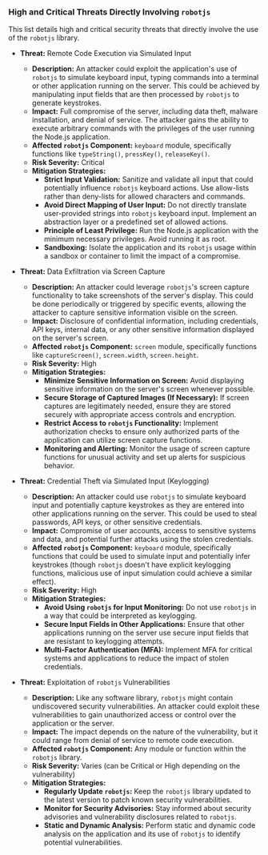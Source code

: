 ### High and Critical Threats Directly Involving `robotjs`

This list details high and critical security threats that directly involve the use of the `robotjs` library.

*   **Threat:** Remote Code Execution via Simulated Input
    *   **Description:** An attacker could exploit the application's use of `robotjs` to simulate keyboard input, typing commands into a terminal or other application running on the server. This could be achieved by manipulating input fields that are then processed by `robotjs` to generate keystrokes.
    *   **Impact:** Full compromise of the server, including data theft, malware installation, and denial of service. The attacker gains the ability to execute arbitrary commands with the privileges of the user running the Node.js application.
    *   **Affected `robotjs` Component:** `keyboard` module, specifically functions like `typeString()`, `pressKey()`, `releaseKey()`.
    *   **Risk Severity:** Critical
    *   **Mitigation Strategies:**
        *   **Strict Input Validation:** Sanitize and validate all input that could potentially influence `robotjs` keyboard actions. Use allow-lists rather than deny-lists for allowed characters and commands.
        *   **Avoid Direct Mapping of User Input:** Do not directly translate user-provided strings into `robotjs` keyboard input. Implement an abstraction layer or a predefined set of allowed actions.
        *   **Principle of Least Privilege:** Run the Node.js application with the minimum necessary privileges. Avoid running it as root.
        *   **Sandboxing:** Isolate the application and its `robotjs` usage within a sandbox or container to limit the impact of a compromise.

*   **Threat:** Data Exfiltration via Screen Capture
    *   **Description:** An attacker could leverage `robotjs`'s screen capture functionality to take screenshots of the server's display. This could be done periodically or triggered by specific events, allowing the attacker to capture sensitive information visible on the screen.
    *   **Impact:** Disclosure of confidential information, including credentials, API keys, internal data, or any other sensitive information displayed on the server's screen.
    *   **Affected `robotjs` Component:** `screen` module, specifically functions like `captureScreen()`, `screen.width`, `screen.height`.
    *   **Risk Severity:** High
    *   **Mitigation Strategies:**
        *   **Minimize Sensitive Information on Screen:** Avoid displaying sensitive information on the server's screen whenever possible.
        *   **Secure Storage of Captured Images (If Necessary):** If screen captures are legitimately needed, ensure they are stored securely with appropriate access controls and encryption.
        *   **Restrict Access to `robotjs` Functionality:** Implement authorization checks to ensure only authorized parts of the application can utilize screen capture functions.
        *   **Monitoring and Alerting:** Monitor the usage of screen capture functions for unusual activity and set up alerts for suspicious behavior.

*   **Threat:** Credential Theft via Simulated Input (Keylogging)
    *   **Description:** An attacker could use `robotjs` to simulate keyboard input and potentially capture keystrokes as they are entered into other applications running on the server. This could be used to steal passwords, API keys, or other sensitive credentials.
    *   **Impact:**  Compromise of user accounts, access to sensitive systems and data, and potential further attacks using the stolen credentials.
    *   **Affected `robotjs` Component:** `keyboard` module, specifically functions that could be used to simulate input and potentially infer keystrokes (though `robotjs` doesn't have explicit keylogging functions, malicious use of input simulation could achieve a similar effect).
    *   **Risk Severity:** High
    *   **Mitigation Strategies:**
        *   **Avoid Using `robotjs` for Input Monitoring:** Do not use `robotjs` in a way that could be interpreted as keylogging.
        *   **Secure Input Fields in Other Applications:** Ensure that other applications running on the server use secure input fields that are resistant to keylogging attempts.
        *   **Multi-Factor Authentication (MFA):** Implement MFA for critical systems and applications to reduce the impact of stolen credentials.

*   **Threat:** Exploitation of `robotjs` Vulnerabilities
    *   **Description:**  Like any software library, `robotjs` might contain undiscovered security vulnerabilities. An attacker could exploit these vulnerabilities to gain unauthorized access or control over the application or the server.
    *   **Impact:**  The impact depends on the nature of the vulnerability, but it could range from denial of service to remote code execution.
    *   **Affected `robotjs` Component:** Any module or function within the `robotjs` library.
    *   **Risk Severity:** Varies (can be Critical or High depending on the vulnerability)
    *   **Mitigation Strategies:**
        *   **Regularly Update `robotjs`:** Keep the `robotjs` library updated to the latest version to patch known security vulnerabilities.
        *   **Monitor for Security Advisories:** Stay informed about security advisories and vulnerability disclosures related to `robotjs`.
        *   **Static and Dynamic Analysis:** Perform static and dynamic code analysis on the application and its use of `robotjs` to identify potential vulnerabilities.